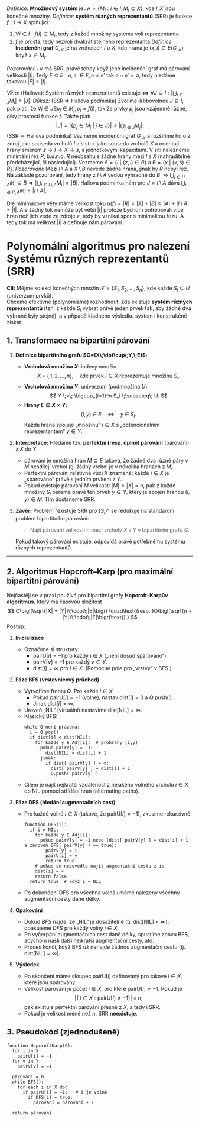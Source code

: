 *Definice:* **Množinový systém** je $\mathscr{M} =\{ M_{i}: i \in I, M_{i} \subseteq X \}$, kde $I,X$ jsou konečné množiny.
*Definice:* **systém různých reprezentantů** (SRR) je funkce $f:I \to X$ splňující:
1. $\forall i \in I: f(i) \in M_{i}$, tedy z každé množiny systému volí reprezentanta
2. $f$ je prostá, tedy nezvolí dvakrát stejného reprezentanta
*Definice:* **Incidenční graf** $G_{\mathscr{M}}$ je na vrcholech $I \cup X$, kde hrana je $(x,i) \in E(G_{\mathscr{M}})$ když $x \in M_{i}$.

*Pozorování*: $\mathscr{M}$ má SRR, právě tehdy když jeho incidenční graf má párování velikosti $|I|$. Tedy $F \subseteq E: e,e'\in F, e \neq e'$ tak $e \cap e' = \emptyset$, tedy hledáme takovou $|F| = |I|$. 

*Věta:* (Hallova): Systém různých reprezentantů existuje $\iff$ $\forall J \subseteq I: \left|\bigcup_{i \in J} M_{i}\right| \geq |J|$.
*Důkaz:* (SSR $\Rightarrow$ Hallova podmínka) Zvolíme-li libovolnou $J \subseteq I$, pak platí, že $\forall j \in J \exists p_{j} \in M_{j}, p_{j} = f(j)$, tak že prvky $p_{j}$ jsou vzájemně různé, díky prostosti funkce $f$. Takže platí 
$$
|J| = |\{p_{j} \in M_{j}\ |\ j \in J\}| \leq \left| \bigcup_{j \in J} M_{j}\right|.
$$
 (SSR $\Leftarrow$ Hallova podmínka) Vezmeme incidenční graf $G_{\mathscr{M}}$ a rozšíříme ho o $z$ zdroj jako souseda vrcholů $I$ a $s$ stok jako souseda vrcholů $X$ a orientuji hrany směrem $z \to I \to X \to s$, s jednotkovými kapacitami. 
 V síti nalezneme minimální řez $R$, b.ú.n.o. $R$ neobsahuje žádné hrany mezi $I$ a $X$ (nahraditelné předcházející, či následující). Vezmeme $A = \{ i\ |\ (z,i) \in R \}$ a $B = \{ x \ | \ (x,s) \in R \}$.
 *Pozorování:* Mezi $I \setminus A$ a $X \setminus B$ nevede žádná hrana, jinak by $R$ nebyl řez.
 Na základě pozorování, tedy hrany z $I\setminus A$ vedou výhradně do $B$ $\Rightarrow \bigcup_{i \in I \setminus A} M_{i} \subseteq B \Rightarrow \left|\bigcup_{i \in I \setminus A} M_{i}\right| \leq |B|$.
 Hallova podmínka nám pro $J = I \setminus A$ dává $\bigcup_{i \in I \setminus A} M_{i} \geq |I \setminus A|$.

Dle minimaxové věty máme velikost toku $u(f) = |R| = |A| + |B| \geq |A| + |I \setminus A| = |I|$. Ale žádný tok nemůže být větší $|I|$ protože bychom potřebovali více hran než jich vede ze zdroje $z$, tedy by vznikal spor s minimalitou řezu. A tedy tok má velikost $|I|$ a definuje nám párování.

# Polynomální algoritmus pro nalezení Systému různých reprezentantů (SRR)

**Cíl:** Mějme kolekci konečných množin $\mathcal{F} = \{S_1, S_2, \dots, S_n\}$, kde každé $S_i \subseteq U$ (univerzum prvků).  
Chceme efektivně (polynomiálně) rozhodnout, zda existuje **systém různých reprezentantů** (tzn. z každé $S_i$ vybrat právě jeden prvek tak, aby žádné dva vybrané byly stejné), a v případě kladného výsledku system i konstrukčně získat.

## 1. Transformace na bipartitní párování

1. **Definice bipartitního grafu $G=(X\;\dot\cup\;Y,\;E)$:**
   - **Vrcholová množina $X$:** indexy množin  
$$
       X \;=\; \{\,1,\,2,\,\dots,\,n\}, 
       \quad\text{kde prvek }i\in X \text{ reprezentuje množinu }S_i.
$$
   - **Vrcholová množina $Y$:** univerzum (podmnožina $U$)  
$$
       Y \;=\; \bigcup_{i=1}^n S_i \;\subseteq\; U.
$$
   - **Hrany $E\subseteq X\times Y$:** 
$$
       (i,\,y) \;\in\; E
       \quad\Longleftrightarrow\quad
       y \;\in\; S_i.
$$
   Každá hrana spojuje „množinu“ $i\in X$ s „potencionálním reprezentantem“ $y\in Y$.

1. **Interpretace:** Hledáme tzv. **perfektní (resp. úplné) párování** (párování) z $X$ do $Y$.  
   - párování je množina hran $M \subseteq E$ taková, že žádné dva různé páry v $M$ nesdílejí vrchol (tj. žádný vrchol je v několika hranách z $M$).
   - Perfektní párování relativně vůči $X$ znamená: každé $i \in X$ je „spárováno“ právě s jedním prvkem z $Y$.  
   - Pokud existuje párování $M$ velikosti $\lvert M\rvert = \lvert X\rvert = n$, pak z každé množiny $S_i$ bereme právě ten prvek $y\in Y$, který je spojen hranou $(i,y)\in M$. Tím dostaneme SRR.

1. **Závěr:** Problém "existuje SRR pro $\{S_i\}$" se redukuje na standardní problém bipartitního párování:  
   > Najít párování velikosti $n$ mezi vrcholy $X$ a $Y$ v bipartitním grafu $G$.  

   Pokud takový párování existuje, odpovídá právě potřebnému systému různých reprezentantů.

---

## 2. Algoritmus Hopcroft–Karp (pro maximální bipartitní párování)

Nejčastěji se v praxi používá pro bipartitní grafy **Hopcroft–Karpův algoritmus**, který má časovou složitost
$$
  O\bigl(\sqrt{|X| + |Y|}\;\cdot\;|E|\bigr)
  \quad\text{(resp. }O\bigl(\sqrt{n + |Y|}\;\cdot\;|E|\bigr)\text{).}
$$
Postup:

1. **Inicializace**  
   - Označíme si struktury:
     - $\mathrm{pairU}[i] = \text{–1}$ pro každý $i \in X$ („není dosud spárováno“).
     - $\mathrm{pairV}[v] = \text{–1}$ pro každý $v \in Y$.
     - $\mathrm{dist}[i] = \infty$ pro $i \in X$. (Pomocné pole pro „vrstvy“ v BFS.)

2. **Fáze BFS (vrstevnicový průchod)**  
   - Vytvoříme frontu $Q$. Pro každé $i\in X$:
     - Pokud $\mathrm{pairU}[i] = -1$ (volné), nastav $\mathrm{dist}[i] = 0$ a $Q.\mathrm{push}(i)$.
     - Jinak $\mathrm{dist}[i] = \infty$.
   - Úroveň „NIL“ (virtuální) nastavíme $\mathrm{dist}[\text{NIL}] = \infty$.
   - Klasický BFS:  
     ```
     while Q není prázdná:
       i = Q.pop()
       if dist[i] < dist[NIL]:
         for každé y ∈ Adj[i]:  # prohrany (i,y)
           pokud pairV[y] = –1:
             dist[NIL] = dist[i] + 1
           jinak:
             if dist[ pairV[y] ] = ∞:
               dist[ pairV[y] ] = dist[i] + 1
               Q.push( pairV[y] )
     ```
   - Cílem je najít nejkratší vzdálenost z nějakého volného vrcholu $i\in X$ do NIL pomocí střídání hran (alternating paths).

3. **Fáze DFS (hledání augmentačních cest)**  
   - Pro každé volné $i \in X$ (takové, že $\mathrm{pairU}[i] = -1$), zkusíme rekurzivně:
     ```
     function DFS(i):
       if i ≠ NIL:
         for každé y ∈ Adj[i]:
           pokud pairV[y] = –1 nebo (dist[ pairV[y] ] = dist[i] + 1 a zároveň DFS( pairV[y] ) == true):
             pairV[y] = i
             pairU[i] = y
             return true
         # pokud se nepovedlo najít augmentační cestu z i:
         dist[i] = ∞
         return false
       return true  # když i = NIL
     ```
   - Po dokončení DFS pro všechna volná $i$ máme nalezeny všechny augmentační cesty dané délky.  

4. **Opakování**  
   - Dokud _BFS_ najde, že „NIL“ je dosažitelné (tj. $\mathrm{dist}[\mathrm{NIL}] < \infty$), opakujeme _DFS_ pro každý volný $i \in X$.  
   - Po vyčerpání augmentačních cest dané délky, spustíme znovu BFS, abychom našli další nejkratší augmentační cesty, atd.  
   - Proces končí, když BFS už nenajde žádnou augmentační cestu (tj. $\mathrm{dist}[\mathrm{NIL}] = \infty$).  

5. **Výsledek**  
   - Po skončení máme sloupec $\mathrm{pairU}[i]$ definovaný pro takové $i\in X$, které jsou spárovány. 
   - Velikost párování je počet $i\in X$, pro které $\mathrm{pairU}[i] \neq -1$. Pokud je
     $$
       \bigl|\{\;i \in X : \mathrm{pairU}[i]\neq -1\}\bigr| \;=\; n,
     $$
     pak existuje perfektní párování přesně z $X$, a tedy i SRR.  
   - Pokud je velikost méně než $n$, SRR **neexistuje**.


## 3. Pseudokód (zjednodušeně)
```
function HopcroftKarp(G):
  for i in X:
    pairU[i] = –1
  for v in Y:
    pairV[v] = –1

  párování = 0
  while BFS():
    for each i in X do:
      if pairU[i] = –1:   # i je volné
        if DFS(i) = true:
          párování = párování + 1

  return párování
```